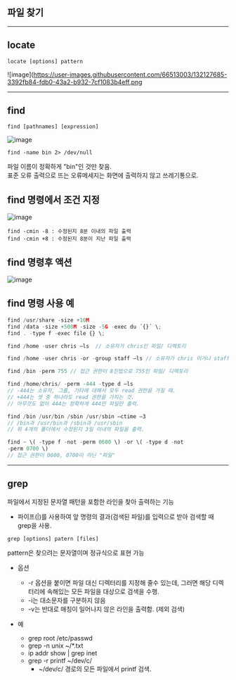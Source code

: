 ## 파일 찾기

___

## **locate**

```
locate [options] pattern
```

![image](https://user-images.githubusercontent.com/66513003/132127685-3392fb84-fdb0-43a2-b932-7cf1083b4eff.png

___

## **find**

```
find [pathnames] [expression]
```

![image](https://user-images.githubusercontent.com/66513003/132127859-af768875-cf16-43bd-b8a1-0d040114cbc1.png)



```
find -name bin 2> /dev/null
```

파일 이름이 정확하게 "bin"인 것만 찾음.  
표준 오류 출력으로 뜨는 오류메세지는 화면에 출력하지 않고 쓰레기통으로. 


## **find 명령에서 조건 지정**

![image](https://user-images.githubusercontent.com/66513003/132128027-0d475b47-0278-41cd-b932-54d848589c3d.png)

```
find -cmin -8 : 수정된지 8분 이내의 파일 출력
find -cmin +8 : 수정된지 8분이 지난 파일 출력
```

## **find 명령후 액션**

![image](https://user-images.githubusercontent.com/66513003/132128232-e8864532-94d7-41eb-8fe2-e8397bc178db.png)


## **find 명령 사용 예**

```js
find /usr/share -size +10M
find /data -size +500M -size -5G -exec du ´{}´ \;
find . -type f -exec file {} \;

find /home -user chris –ls  // 소유자가 chris인 파일/ 디렉토리

find /home -user chris -or -group staff –ls // 소유자가 chris 이거나 staff 그룹인 파일/ 디렉토리

find /bin -perm 755 // 접근 권한이 8진법으로 755인 파일/ 디렉토리

find /home/chris/ -perm -444 -type d –ls 
// -444는 소유자, 그룹, 기타에 대해서 모두 read 권한을 가질 때. 
// +444는 셋 중 하나라도 read 권한을 가지는 것. 
// 아무것도 없이 444는 정확하게 444인 파일만 출력.

find /bin /usr/bin /sbin /usr/sbin –ctime –3
// /bin과 /usr/bin과 /sbin과 /usr/sbin
// 위 4개의 폴더에서 수정된지 3일 이내의 파일을 출력.

find ~ \( -type f -not -perm 0600 \) -or \( -type d -not
-perm 0700 \)
// 접근 권한이 0600, 0700이 아닌 "파일"
```
___

## **grep**

파일에서 지정된 문자열 패턴을 포함한 라인을 찾아 출력하는 기능

- 파이프(|)를 사용하여 앞 명령의 결과(검색된 파일)를 입력으로 받아 검색할 때 grep을 사용.

```
grep [options] patern [files]
```
pattern은 찾으려는 문자열이며 정규식으로 표현 가능

- 옵션
    - -r 옵션을 붙이면 파일 대신 디렉터리를 지정해 줄수 있는데, 그러면 해당 디렉터리에 속해있는 모든 파일을 대상으로 검색을 수행.
    - -i는 대소문자를 구분하지 않음
    - -v는 반대로 매칭이 일어나지 않은 라인을 출력함. (제외 검색)

- 예
    - grep root /etc/passwd
    - grep -n unix ~/*.txt
    - ip addr show | grep inet
    - grep -r printf ~/dev/c/
        - ~/dev/c/ 경로의 모든 파일에서 printf 검색.